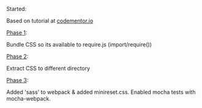 Started:

Based on tutorial at [codementor.io](https://www.codementor.io/tamizhvendan/tutorials/beginner-guide-setup-reactjs-environment-npm-babel-6-webpack-du107r9zr)


[Phase 1](https://github.com/bigorangemachine/BOM-react-boilerplate/tree/phase-1):

Bundle CSS so its available to require.js (import/require())



[Phase 2](https://github.com/bigorangemachine/BOM-react-boilerplate/tree/phase-2):

Extract CSS to different directory



[Phase 3](https://github.com/bigorangemachine/BOM-react-boilerplate/tree/phase-3):

Added 'sass' to webpack & added minireset.css.  Enabled mocha tests with mocha-webpack.
